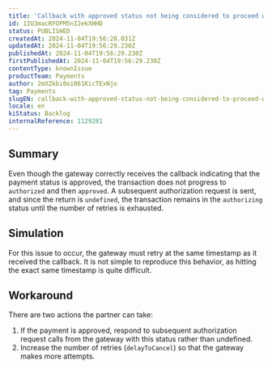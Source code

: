 ```yaml
---
title: 'Callback with approved status not being considered to proceed with the transaction'
id: 1IU3macRFOPM5nI2ekXHHD
status: PUBLISHED
createdAt: 2024-11-04T19:56:28.031Z
updatedAt: 2024-11-04T19:56:29.230Z
publishedAt: 2024-11-04T19:56:29.230Z
firstPublishedAt: 2024-11-04T19:56:29.230Z
contentType: knownIssue
productTeam: Payments
author: 2mXZkbi0oi061KicTExNjo
tag: Payments
slugEN: callback-with-approved-status-not-being-considered-to-proceed-with-the-transaction
locale: en
kiStatus: Backlog
internalReference: 1129281
---
```


## Summary


Even though the gateway correctly receives the callback indicating that the payment status is approved, the transaction does not progress to `authorized` and then `approved`. A subsequent authorization request is sent, and since the return is `undefined`, the transaction remains in the `authorizing` status until the number of retries is exhausted.


##

## Simulation


For this issue to occur, the gateway must retry at the same timestamp as it received the callback. It is not simple to reproduce this behavior, as hitting the exact same timestamp is quite difficult.



##

## Workaround


There are two actions the partner can take:

1. If the payment is approved, respond to subsequent authorization request calls from the gateway with this status rather than undefined.
2. Increase the number of retries (`delayToCancel`) so that the gateway makes more attempts.





